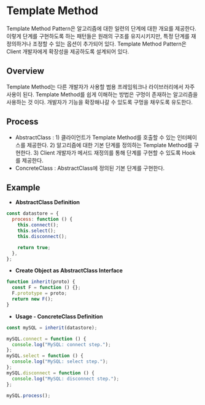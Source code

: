 # Template Method

Template Method Pattern은 알고리즘에 대한 일련의 단계에 대한 개요를 제공한다. 이렇게 단계를 구현하도록 하는 패턴들은 원래의 구조를 유지시키지만, 특정 단계를 재정의하거나 조정할 수 있는 옵션이 추가되어 있다. Template Method Pattern은 Client 개발자에게 확장성을 제공하도록 설계되어 있다.

## Overview

Template Method는 다른 개발자가 사용할 범용 프레임워크나 라이브러리에서 자주 사용이 된다. Template Method를 쉽게 이해하는 방법은 구멍이 존재하는 알고리즘을 사용하는 것 이다. 개발자가 기능을 확장해나갈 수 있도록 구멍을 채우도록 유도한다.

## Process

- AbstractClass : 1) 클라이언트가 Template Method를 호출할 수 있는 인터페이스를 제공한다. 2) 알고리즘에 대한 기본 단계를 정의하는 Template Method를 구현한다. 3) Client 개발자가 메서드 재정의를 통해 단계를 구현할 수 있도록 Hook를 제공한다.
- ConcreteClass : AbstractClass에 정의된 기본 단계를 구현한다.

## Example

- **AbstractClass Definition**

```jsx
const datastore = {
  process: function () {
    this.connect();
    this.select();
    this.disconnect();

    return true;
  },
};
```

- **Create Object as AbstractClass Interface**

```jsx
function inherit(proto) {
  const F = function () {};
  F.prototype = proto;
  return new F();
}
```

- **Usage - ConcreteClass Definition**

```jsx
const mySQL = inherit(datastore);

mySQL.connect = function () {
  console.log("MySQL: connect step.");
};
mySQL.select = function () {
  console.log("MySQL: select step.");
};
mySQL.disconnect = function () {
  console.log("MySQL: disconnect step.");
};

mySQL.process();
```
